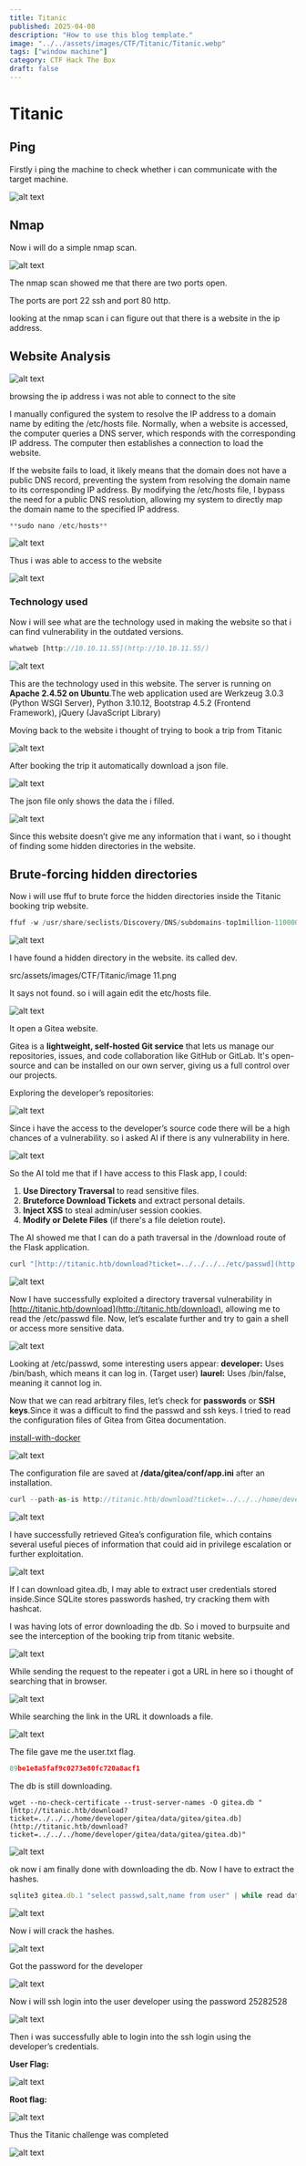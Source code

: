 ```yaml
---
title: Titanic
published: 2025-04-08
description: "How to use this blog template."
image: "../../assets/images/CTF/Titanic/Titanic.webp"
tags: ["window machine"]
category: CTF Hack The Box
draft: false
---
```



# Titanic

## Ping

Firstly i ping the machine to check whether i can communicate with the target machine.

![alt text](<../../assets/images/CTF/Titanic/image 1.png>)

## Nmap

Now i will do a simple nmap scan.

![alt text](<../../assets/images/CTF/Titanic/image 2.png>)

The nmap scan showed me that there are two ports open.

The ports are port 22 ssh and port 80 http.

looking at the nmap scan i can figure out that there is a website in the ip address.

## Website Analysis

![alt text](<../../assets/images/CTF/Titanic/image 3.png>)

browsing the ip address i was not able to connect to the site 

I manually configured the system to resolve the IP address to a domain name by editing the /etc/hosts file. Normally, when a website is accessed, the computer queries a DNS server, which responds with the corresponding IP address. The computer then establishes a connection to load the website.

If the website fails to load, it likely means that the domain does not have a public DNS record, preventing the system from resolving the domain name to its corresponding IP address. By modifying the /etc/hosts file, I bypass the need for a public DNS resolution, allowing my system to directly map the domain name to the specified IP address.

```jsx
**sudo nano /etc/hosts** 
```

![alt text](<../../assets/images/CTF/Titanic/image 4.png>)

Thus i was able to access to the website    

![alt text](<../../assets/images/CTF/Titanic/image 5.png>)

### Technology used

Now i will see what are the technology used in making the website so that i can find vulnerability in the outdated versions.

```jsx
whatweb [http://10.10.11.55](http://10.10.11.55/)
```

![alt text](<../../assets/images/CTF/Titanic/image 6.png>)

This are the technology used in this website. The server is running on **Apache 2.4.52 on Ubuntu**.The web application used are Werkzeug 3.0.3 (Python WSGI Server), Python 3.10.12, Bootstrap 4.5.2 (Frontend Framework), jQuery (JavaScript Library)

Moving back to the website i thought of trying to book a trip from Titanic 

![alt text](<../../assets/images/CTF/Titanic/image 7.png>)

After booking the trip it automatically download a json file.

![alt text](<../../assets/images/CTF/Titanic/image 8.png>)

The json file only shows the data the i filled.

![alt text](<../../assets/images/CTF/Titanic/image 9.png>)

Since this website doesn’t give me any information that i want, so i thought of finding some hidden directories in the website.

## Brute-forcing hidden directories

Now i will use ffuf to brute force the hidden directories inside the Titanic booking trip website.

```jsx
ffuf -w /usr/share/seclists/Discovery/DNS/subdomains-top1million-110000.txt -u [http://titanic.htb/](http://titanic.htb/) -H  "Host:FUZZ.titanic.htb" -fc 301
```

![alt text](<../../assets/images/CTF/Titanic/image 10.png>)

I have found a hidden directory in the website. its called dev.

src/assets/images/CTF/Titanic/image 11.png

It says not found. so i will again edit the etc/hosts file.

![alt text](<../../assets/images/CTF/Titanic/image 11.png>)

It open a Gitea website.

Gitea is a **lightweight, self-hosted Git service** that lets us manage our repositories, issues, and code collaboration like GitHub or GitLab. It's open-source and can be installed on our own server, giving us a full control over our projects.

Exploring the developer’s repositories:

![alt text](<../../assets/images/CTF/Titanic/image 12.png>)

Since i have the access to the developer’s source code there will be a high chances of a vulnerability. so i asked AI if there is any vulnerability in here.

![alt text](<../../assets/images/CTF/Titanic/image 13.png>)

So the AI told me that if I have access to this Flask app, I could:

1. **Use Directory Traversal** to read sensitive files.
2. **Bruteforce Download Tickets** and extract personal details.
3. **Inject XSS** to steal admin/user session cookies.
4. **Modify or Delete Files** (if there's a file deletion route).

The AI showed me that I can do a path traversal in the /download route of the Flask application.

```jsx
curl "[http://titanic.htb/download?ticket=../../../../etc/passwd](http://titanic.htb/download?ticket=../../../../etc/passwd)"
```

![alt text](<../../assets/images/CTF/Titanic/image 14.png>)

Now I have successfully exploited a directory traversal vulnerability in [http://titanic.htb/download](http://titanic.htb/download), allowing me to read the /etc/passwd file. Now, let’s escalate further and try to gain a shell or access more sensitive data.

![alt text](<../../assets/images/CTF/Titanic/image 15.png>)

Looking at /etc/passwd, some interesting users appear:
**developer:** Uses /bin/bash, which means it can log in. (Target user)
**laurel:**  Uses /bin/false, meaning it cannot log in.

Now that we can read arbitrary files, let’s check for **passwords** or **SSH keys**.Since it was a difficult to find the passwd and ssh keys. I tried to read the configuration files of Gitea from Gitea documentation.

[install-with-docker](https://docs.gitea.com/installation/install-with-docker)

![alt text](<../../assets/images/CTF/Titanic/image 16.png>)

The configuration file are saved at **/data/gitea/conf/app.ini** after an installation.

```jsx
curl --path-as-is http://titanic.htb/download?ticket=../../../home/developer/gitea/data/gitea/conf/app.ini
```

![alt text](<../../assets/images/CTF/Titanic/image 17.png>)

I have successfully retrieved Gitea’s configuration file, which contains several useful pieces of information that could aid in privilege escalation or further exploitation.

![alt text](<../../assets/images/CTF/Titanic/image 18.png>)

If I can download gitea.db, I may able to extract user credentials stored inside.Since SQLite stores passwords hashed, try cracking them with hashcat.

I was having lots of error downloading the db. So i moved to burpsuite and see the interception of the booking trip from titanic website.

![alt text](<../../assets/images/CTF/Titanic/image 19.png>)

While sending the request to the repeater i got a URL in here so i thought of searching that in browser.

![alt text](<../../assets/images/CTF/Titanic/image 20.png>)

While searching the link in the URL it downloads a file.

![alt text](<../../assets/images/CTF/Titanic/image 21.png>)

The file gave me the user.txt flag.

```jsx
89be1e8a5faf9c0273e80fc720a8acf1
```

The db is still downloading.

```notion
wget --no-check-certificate --trust-server-names -O gitea.db "[http://titanic.htb/download?ticket=../../../home/developer/gitea/data/gitea/gitea.db](http://titanic.htb/download?ticket=../../../home/developer/gitea/data/gitea/gitea.db)"
```

![alt text](<../../assets/images/CTF/Titanic/image 22.png>)

ok now i am finally done with downloading the db. Now I have to extract the hashes. 

```jsx
sqlite3 gitea.db.1 "select passwd,salt,name from user" | while read data; do digest=$(echo "$data" | cut -d'|' -f1 | xxd -r -p | base64); salt=$(echo "$data" | cut -d'|' -f2 | xxd -r -p | base64); name=$(echo $data | cut -d'|' -f 3); echo "${name}:sha256:50000:${salt}:${digest}"; done | tee gitea.hashes
```

![alt text](<../../assets/images/CTF/Titanic/image 23.png>)

Now i will crack the hashes.

![alt text](<../../assets/images/CTF/Titanic/image 24.png>)

Got the password for the developer

![alt text](<../../assets/images/CTF/Titanic/image 25.png>)

Now i will ssh login into the user developer using the password 25282528

![alt text](<../../assets/images/CTF/Titanic/image 26.png>)

Then i was successfully able to login into the ssh login using the developer’s credentials.

**User Flag:**

![alt text](<../../assets/images/CTF/Titanic/image 27.png>)

**Root flag:**

![alt text](<../../assets/images/CTF/Titanic/image 28.png>)

Thus the Titanic challenge was completed

![alt text](<../../assets/images/CTF/Titanic/image 29.png>)